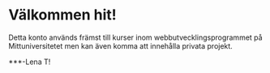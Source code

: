 # Välkommen hit!

Detta konto används främst till kurser inom webbutvecklingsprogrammet på Mittuniversitetet men kan även komma att innehålla privata projekt. 

***-Lena T!


